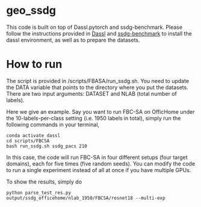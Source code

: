 # geo_ssdg
This code is built on top of Dassl.pytorch and ssdg-benchmark. Please follow the instructions provided in <a href=https://github.com/KaiyangZhou/Dassl.pytorch>Dassl</a> and <a href=https://github.com/KaiyangZhou/ssdg-benchmark>ssdg-benchmark</a> to install the dassl environment, as well as to prepare the datasets.
<h1> How to run </h1>
The script is provided in /scripts/FBASA/run_ssdg.sh. You need to update the DATA variable that points to the directory where you put the datasets. There are two input arguments: DATASET and NLAB (total number of labels).

Here we give an example. Say you want to run FBC-SA on OfficHome under the 10-labels-per-class setting (i.e. 1950 labels in total), simply run the following commands in your terminal,
```
conda activate dassl
cd scripts/FBCSA
bash run_ssdg.sh ssdg_pacs 210
```
In this case, the code will run FBC-SA in four different setups (four target domains), each for five times (five random seeds). You can modify the code to run a single experiment instead of all at once if you have multiple GPUs.

To show the results, simply do
```
python parse_test_res.py output/ssdg_officehome/nlab_1950/FBCSA/resnet18 --multi-exp

```

